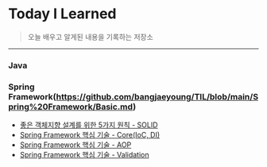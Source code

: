 # Today I Learned
> 오늘 배우고 알게된 내용을 기록하는 저장소

----------------------------------------------------------------------------------------------------------------------
### Java

### Spring Framework(https://github.com/bangjaeyoung/TIL/blob/main/Spring%20Framework/Basic.md)
* [좋은 객체지향 설계를 위한 5가지 원칙 - SOLID](https://github.com/bangjaeyoung/TIL/blob/main/Spring%20Framework/SOLID.md)
* [Spring Framework 핵심 기술 - Core(IoC, DI)](https://github.com/bangjaeyoung/TIL/blob/main/Spring%20Framework/Core(IoC%2C%20DI).md)
* [Spring Framework 핵심 기술 - AOP](https://github.com/bangjaeyoung/TIL/blob/main/Spring%20Framework/AOP(Aspect%20Oriented%20Programming).md)
* [Spring Framework 핵심 기술 - Validation](https://github.com/bangjaeyoung/TIL/blob/main/Spring%20Framework/Validation.md)
